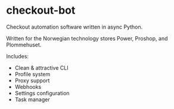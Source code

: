 # checkout-bot

Checkout automation software written in async Python.

Written for the Norwegian technology stores Power, Proshop, and Plommehuset.

Includes:
  - Clean & attractive CLI
  - Profile system
  - Proxy support
  - Webhooks
  - Settings configuration
  - Task manager
